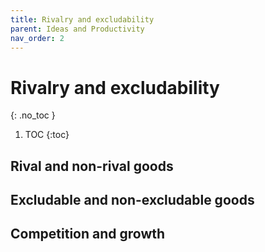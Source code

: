 ```yaml
---
title: Rivalry and excludability
parent: Ideas and Productivity
nav_order: 2
---
```


# Rivalry and excludability
{: .no_toc }

1. TOC 
{:toc}

## Rival and non-rival goods

## Excludable and non-excludable goods

## Competition and growth